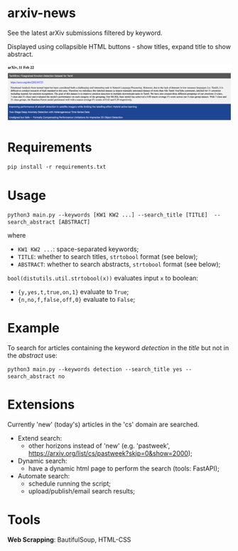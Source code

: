 # arxiv-news
See the latest arXiv submissions filtered by keyword. 

Displayed using collapsible HTML buttons - show titles, expand title to show abstract.

![Alt text](screen.png)

# Requirements
```
pip install -r requirements.txt
```

# Usage
```
python3 main.py --keywords [KW1 KW2 ...] --search_title [TITLE]  --search_abstract [ABSTRACT]
```
where
- `KW1 KW2 ...`: space-separated keywords;
- `TITLE`: whether to search titles, `strtobool` format (see below);
- `ABSTRACT`: whether to search abstracts, `strtobool` format (see below);

`bool(distutils.util.strtobool(x))` evaluates input `x` to boolean: 
- `{y,yes,t,true,on,1}` evaluate to `True`;
- `{n,no,f,false,off,0}` evaluate to `False`;

# Example
To search for articles containing the keyword *detection* in the *title* but not in the *abstract* use:
```
python3 main.py --keywords detection --search_title yes --search_abstract no
```

# Extensions
Currently 'new' (today's) articles in the 'cs' domain are searched. 

- Extend search:
  - other horizons instead of 'new' (e.g. 'pastweek', https://arxiv.org/list/cs/pastweek?skip=0&show=2000);
- Dynamic search:
  - have a dynamic html page to perform the search (tools: FastAPI);
- Automate search:
  - schedule running the script;
  - upload/publish/email search results;

# Tools
**Web Scrapping**: BautifulSoup, HTML-CSS
